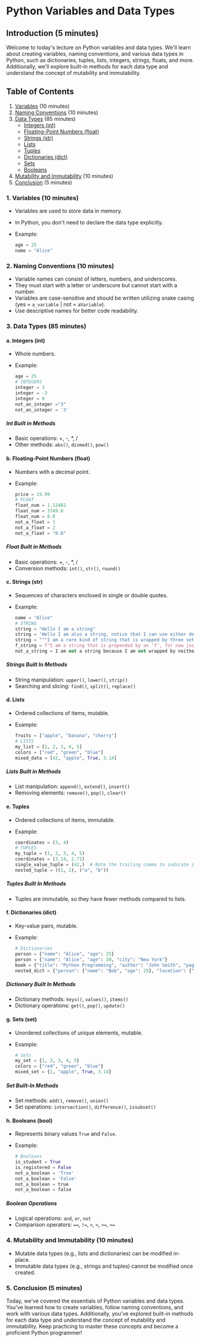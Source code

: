 # Python Variables and Data Types

## Introduction (5 minutes)

Welcome to today's lecture on Python variables and data types. We'll learn about creating variables, naming conventions, and various data types in Python, such as dictionaries, tuples, lists, integers, strings, floats, and more. Additionally, we'll explore built-in methods for each data type and understand the concept of mutability and immutability.

## Table of Contents

1. [Variables](#1-variables-10-minutes) (10 minutes)
2. [Naming Conventions](#2-naming-conventions-10-minutes) (10 minutes)
3. [Data Types](#3-data-types-85-minutes) (85 minutes)
   - [Integers (int)](#a-integers-int)
   - [Floating-Point Numbers (float)](#b-floating-point-numbers-float)
   - [Strings (str)](#c-strings-str)
   - [Lists](#d-lists)
   - [Tuples](#e-tuples)
   - [Dictionaries (dict)](#f-dictionaries-dict)
   - [Sets](#g-sets-set)
   - [Booleans](#h-booleans-bool)
4. [Mutability and Immutability](#4-mutability-and-immutability-10-minutes) (10 minutes)
5. [Conclusion](#5-conclusion-5-minutes) (5 minutes)

### 1. Variables (10 minutes)

- Variables are used to store data in memory.
- In Python, you don't need to declare the data type explicitly.
- Example:

    ```python
    age = 25
    name = "Alice"
    ```

### 2. Naming Conventions (10 minutes)

- Variable names can consist of letters, numbers, and underscores.
- They must start with a letter or underscore but cannot start with a number.
- Variables are case-sensitive and should be written utilizing snake casing (yes = `a_variable` | not = `aVariable`).
- Use descriptive names for better code readability.

### 3. Data Types (85 minutes)

#### a. Integers (int)

- Whole numbers.
- Example:

    ```python
    age = 25
    # INTEGERS
    integer = 3
    integer = -3
    integer = 0
    not_an_integer ="3"
    not_an_integer = '3'
    ```

##### Int Built in Methods

- Basic operations: +, -, *, /
- Other methods: `abs()`, `divmod()`, `pow()`

#### b. Floating-Point Numbers (float)

- Numbers with a decimal point.
- Example:

    ```python
    price = 19.99
    # FLOAT
    float_num = 1.12482
    float_num = 3749.0
    float_num = 0.0
    not_a_float = 1
    not_a_float = 2
    not_a_float = "0.0"
    ```

##### Float Built in Methods

- Basic operations: +, -, *, /
- Conversion methods: `int()`, `str()`, `round()`

#### c. Strings (str)

- Sequences of characters enclosed in single or double quotes.
- Example:

    ```python
    name = "Alice"
    # STRING
    string = "Hello I am a string"
    string = 'Hello I am also a string, notice that I can use either double or single quotes but still count as a string'
    string = """I am a rare kind of string that is wrapped by three sets of double quotes. I will explain my purpose later on"""
    f_string = f"I am a string that is prepended by an 'f', for now just remember I exist. I will explain my purpose later on"
    not_a_string = I am not a string because I am not wrapped by neither single nor double quotes
    ```

##### Strings Built In Methods

- String manipulation: `upper()`, `lower()`, `strip()`
- Searching and slicing: `find()`, `split()`, `replace()`

#### d. Lists

- Ordered collections of items, mutable.
- Example:

    ```python
    fruits = ["apple", "banana", "cherry"]
    # LISTS
    my_list = [1, 2, 3, 4, 5]
    colors = ["red", "green", "blue"]
    mixed_data = [42, "apple", True, 3.14]
    ```

##### Lists Built in Methods

- List manipulation: `append()`, `extend()`, `insert()`
- Removing elements: `remove()`, `pop()`, `clear()`

#### e. Tuples

- Ordered collections of items, immutable.
- Example:

    ```python
    coordinates = (3, 4)
    # TUPLES
    my_tuple = (1, 2, 3, 4, 5)
    coordinates = (3.14, 2.71)
    single_value_tuple = (42,)  # Note the trailing comma to indicate it's a tuple
    nested_tuple = ((1, 2), ("a", "b"))
    ```

##### Tuples Built In Methods

- Tuples are immutable, so they have fewer methods compared to lists.

#### f. Dictionaries (dict)

- Key-value pairs, mutable.
- Example:

    ```python
    # Dictionaries
    person = {"name": "Alice", "age": 25}
    person = {"name": "Alice", "age": 30, "city": "New York"}
    book = {"title": "Python Programming", "author": "John Smith", "pages": 400}
    nested_dict = {"person": {"name": "Bob", "age": 25}, "location": {"city": "Los Angeles"}}
    ```

##### Dictionary Built In Methods

- Dictionary methods: `keys()`, `values()`, `items()`
- Dictionary operations: `get()`, `pop()`, `update()`

#### g. Sets (set)

- Unordered collections of unique elements, mutable.
- Example:

    ```python
    # Sets
    my_set = {1, 2, 3, 4, 5}
    colors = {"red", "green", "blue"}
    mixed_set = {1, "apple", True, 3.14}
    ```

##### Set Built-In Methods

- Set methods: `add()`, `remove()`, `union()`
- Set operations: `intersection()`, `difference()`, `issubset()`

#### h. Booleans (bool)

- Represents binary values `True` and `False`.
- Example:

    ```python
    # Booleans
    is_student = True
    is_registered = False
    not_a_boolean = 'True'
    not_a_boolean = 'False'
    not_a_boolean = true
    not_a_boolean = false
    ```

##### Boolean Operations

- Logical operations: `and`, `or`, `not`
- Comparison operators: `==`, `!=`, `>`, `<`, `>=`, `<=`

### 4. Mutability and Immutability (10 minutes)

- Mutable data types (e.g., lists and dictionaries) can be modified in-place.
- Immutable data types (e.g., strings and tuples) cannot be modified once created.

### 5. Conclusion (5 minutes)

Today, we've covered the essentials of Python variables and data types. You've learned how to create variables, follow naming conventions, and work with various data types. Additionally, you've explored built-in methods for each data type and understand the concept of mutability and immutability. Keep practicing to master these concepts and become a proficient Python programmer!
